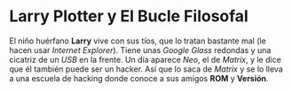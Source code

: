 # Larry Plotter y El Bucle Filosofal

El niño huérfano **Larry** vive con sus tíos, que lo tratan bastante mal (le hacen usar *Internet Explorer*).
Tiene unas *Google Glass* redondas y una cicatriz de un *USB* en la frente.
Un día aparece *Neo*, el de *Matrix*, y le dice que él también puede ser un hacker.
Así que lo saca de *Matrix* y se lo lleva a una escuela de hacking donde conoce a sus amigos **ROM** y **Versión**.

